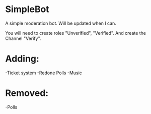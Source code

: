 # SimpleBot
A simple moderation bot. Will be updated when I can.

You will need to create roles "Unverified", "Verified". And create the Channel "Verify".

# Adding: 
-Ticket system
-Redone Polls
-Music
# Removed: 
-Polls
